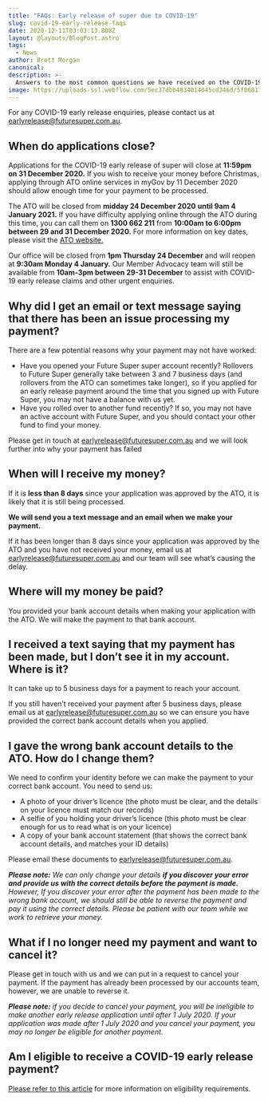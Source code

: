 ```yaml
---
title: "FAQs: Early release of super due to COVID-19"
slug: covid-19-early-release-faqs
date: 2020-12-11T03:03:13.808Z
layout: @layouts/BlogPost.astro
tags:
  - News
author: Brett Morgan
canonical:
description: >-
  Answers to the most common questions we have received on the COVID-19 early release of super process.
image: https://uploads-ssl.webflow.com/5ec37dbb4834014045cd346d/5f0681762b3d630a7c2bf5ac_5ef42d8336d373633078f935_Early%20Release%20FAQs%20-%20Hero.jpg
---
```


For any COVID-19 early release enquiries, please contact us at [earlyrelease@futuresuper.com.au](mailto:earlyrelease@futuresuper.com.au?subject=Early%20release%20of%20super%20due%20to%20COVID-19). **‍**

## **When do applications close?**

Applications for the COVID-19 early release of super will close at **11:59pm on 31 December 2020.** If you wish to receive your money before Christmas, applying through ATO online services in myGov by 11 December 2020 should allow enough time for your payment to be processed.

The ATO will be closed from **midday 24 December 2020** **until 9am 4 January 2021.** If you have difficulty applying online through the ATO during this time, you can call them on **1300 662 211** from **10:00am to 6:00pm between 29 and 31 December 2020.** For more information on key dates, please visit the [ATO website.](https://www.ato.gov.au/Super/Sup/Key-deadlines-for-early-release-of-super/)

Our office will be closed from **1pm Thursday 24 December** and will reopen at **9:30am Monday 4 January.** Our Member Advocacy team will still be available from **10am-3pm between 29-31 December** to assist with COVID-19 early release claims and other urgent enquiries.

## **Why did I get an email or text message saying that there has been an issue processing my payment?**

There are a few potential reasons why your payment may not have worked:

- Have you opened your Future Super super account recently? Rollovers to Future Super generally take between 3 and 7 business days (and rollovers from the ATO can sometimes take longer), so if you applied for an early release payment around the time that you signed up with Future Super, you may not have a balance with us yet.
- Have you rolled over to another fund recently? If so, you may not have an active account with Future Super, and you should contact your other fund to find your money.

Please get in touch at [earlyrelease@futuresuper.com.au](mailto:earlyrelease@futuresuper.com.au?subject=Payment%20processing%20error) and we will look further into why your payment has failed
‍

## **When will I receive my money?**

If it is **less than 8 days** since your application was approved by the ATO, it is likely that it is still being processed.

‍**We will send you a text message and an email when we make your payment.**‍

If it has been longer than 8 days since your application was approved by the ATO and you have not received your money, email us at [earlyrelease@futuresuper.com.au](mailto:earlyrelease@futuresuper.com.au?subject=Payment%20Delay) and our team will see what’s causing the delay.**‍**

## **Where will my money be paid?**‍

You provided your bank account details when making your application with the ATO. We will make the payment to that bank account.

## **I received a text saying that my payment has been made, but I don’t see it in my account. Where is it?**

It can take up to 5 business days for a payment to reach your account.

If you still haven’t received your payment after 5 business days, please email us at [earlyrelease@futuresuper.com.au](mailto:earlyrelease@futuresuper.com.au?subject=Missing%20payment) so we can ensure you have provided the correct bank account details when you applied.**‍**

## **I gave the wrong bank account details to the ATO. How do I change them?**‍

We need to confirm your identity before we can make the payment to your correct bank account. You need to send us:

- A photo of your driver’s licence (the photo must be clear, and the details on your licence must match our records)
- A selfie of you holding your driver’s licence (this photo must be clear enough for us to read what is on your licence)
- A copy of your bank account statement (that shows the correct bank account details, and matches your ID details)

Please email these documents to [earlyrelease@futuresuper.com.au](mailto:earlyrelease@futuresuper.com.au?subject=Wrong%20bank%20account%20details).

**_Please note:_** _We can only change your details_ **_if you discover your error and provide us with the correct details before the payment is made._** _However,_ _If you discover your error after the payment has been made to the wrong bank account, we should still be able to reverse the payment and pay it using the correct details. Please be patient with our team while we work to retrieve your money._**‍**

## **What if I no longer need my payment and want to cancel it?**‍

Please get in touch with us and we can put in a request to cancel your payment. If the payment has already been processed by our accounts team, however, we are unable to reverse it.**_‍_**

**_Please note:_** _if you decide to cancel your payment, you will be ineligible to make another early release application until after 1 July 2020. If your application was made after 1 July 2020 and you cancel your payment, you may no longer be eligible for another payment._**‍**

## **Am I eligible to receive a COVID-19 early release payment?**

[Please refer to this article](https://www.futuresuper.com.au/blog/covid-19-early-access) for more information on eligibility requirements.

‍
